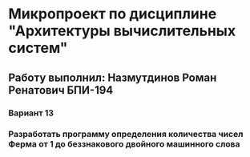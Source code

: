 # Микропроект по дисциплине "Архитектуры вычислительных систем"
## Работу выполнил: Назмутдинов Роман Ренатович БПИ-194
### Вариант 13
### Разработать программу определения количества чисел Ферма от 1 до беззнакового двойного машинного слова
